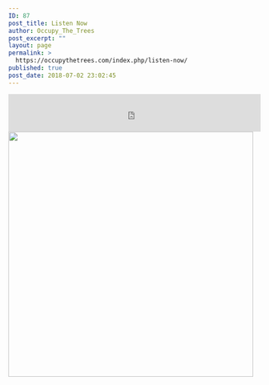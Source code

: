 ```yaml
---
ID: 87
post_title: Listen Now
author: Occupy_The_Trees
post_excerpt: ""
layout: page
permalink: >
  https://occupythetrees.com/index.php/listen-now/
published: true
post_date: 2018-07-02 23:02:45
---
```

<iframe src="https://open.spotify.com/embed/artist/5zH2aooYoyi3An1zDCdqGH" width="100%" height="75" frameborder="0"><span style="display: inline-block; width: 0px; overflow: hidden; line-height: 0;" data-mce-type="bookmark" class="mce_SELRES_start">﻿</span><span style="display: inline-block; width: 0px; overflow: hidden; line-height: 0;" data-mce-type="bookmark" class="mce_SELRES_start">﻿</span><span style="display: inline-block; width: 0px; overflow: hidden; line-height: 0;" data-mce-type="bookmark" class="mce_SELRES_start">﻿</span></iframe>

<img class=" wp-image-231 aligncenter" src="https://occupythetrees.com/wp-content/uploads/2018/07/tvalb01371639_large-2-300x300.jpg" alt="" width="489" height="489" />